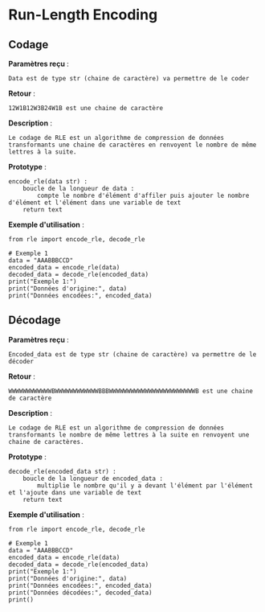 # Run-Length Encoding

## Codage

**Paramètres reçu** :
```
Data est de type str (chaine de caractère) va permettre de le coder 
 ```
**Retour** :
```
12W1B12W3B24W1B est une chaine de caractère
```
**Description** : 
```
Le codage de RLE est un algorithme de compression de données transformants une chaine de caractères en renvoyent le nombre de même lettres à la suite.
```
**Prototype** :
```
encode_rle(data str) :
    boucle de la longueur de data :
        compte le nombre d'élément d'affiler puis ajouter le nombre d'élément et l'élément dans une variable de text
    return text
```
**Exemple d'utilisation** :
```
from rle import encode_rle, decode_rle

# Exemple 1
data = "AAABBBCCD"
encoded_data = encode_rle(data)
decoded_data = decode_rle(encoded_data)
print("Exemple 1:")
print("Données d'origine:", data)
print("Données encodées:", encoded_data)
```

## Décodage
**Paramètres reçu** :
```
Encoded_data est de type str (chaine de caractère) va permettre de le décoder 
```
**Retour** :
```
WWWWWWWWWWWWBWWWWWWWWWWWWBBBWWWWWWWWWWWWWWWWWWWWWWWWB est une chaine de caractère
```
**Description** : 
```
Le codage de RLE est un algorithme de compression de données transformants le nombre de même lettres à la suite en renvoyent une chaine de caractères.
```
**Prototype** :
```
decode_rle(encoded_data str) :
    boucle de la longueur de encoded_data :
        multiplie le nombre qu'il y a devant l'élément par l'élément et l'ajoute dans une variable de text
    return text
```
**Exemple d'utilisation** :
```
from rle import encode_rle, decode_rle

# Exemple 1
data = "AAABBBCCD"
encoded_data = encode_rle(data)
decoded_data = decode_rle(encoded_data)
print("Exemple 1:")
print("Données d'origine:", data)
print("Données encodées:", encoded_data)
print("Données décodées:", decoded_data)
print()
```
